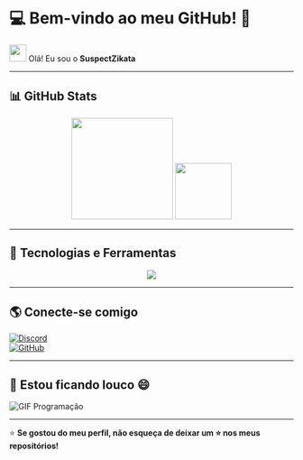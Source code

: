 # 💻 Bem-vindo ao meu GitHub! 🚀

<img src="https://media.giphy.com/media/hvRJCLFzcasrR4ia7z/giphy.gif" width="30px"> Olá! Eu sou o **SuspectZikata**  

---

## 📊 GitHub Stats

<div align="center">
  <img height="180em" src="https://github-readme-stats.vercel.app/api?username=SuspectZikata&show_icons=true&theme=radical" />
  <img height="100em " src="https://github-readme-stats.vercel.app/api/top-langs/?username=SuspectZikata&layout=compact&theme=radical" />
</div>

---

## 🚀 Tecnologias e Ferramentas

<div align="center">
  <img src="https://skillicons.dev/icons?i=python,javascript,nodejs,discord,vscode,github,git" />
</div>

---

## 🌎 Conecte-se comigo

[![Discord](https://img.shields.io/badge/Discord-7289DA?style=for-the-badge&logo=discord&logoColor=white)](https://discord.com/invite/RDVQSJUvxb)  
[![GitHub](https://img.shields.io/badge/GitHub-000?style=for-the-badge&logo=github)](https://github.com/SuspectZikata)  

---

## 🎉 Estou ficando louco 😄

![GIF Programação](https://media1.giphy.com/media/v1.Y2lkPTc5MGI3NjExcGJ6czJ1c3QyNjd1ZTRrZTV5ajg3cTN0ZXcwaDY2MXNiaHFyZHA5dyZlcD12MV9pbnRlcm5hbF9naWZfYnlfaWQmY3Q9Zw/LPHXLKEOZw6T6/giphy.gif)

---

⭐ **Se gostou do meu perfil, não esqueça de deixar um ⭐ nos meus repositórios!**  
